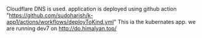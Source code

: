 Cloudflare DNS is used.
application is deployed using github action "https://github.com/sudoharish/k-app1/actions/workflows/deployToKind.yml"
This ia the kubernates app.
we are running dev7 on http://do.himalyan.top/
